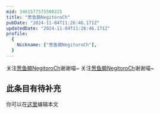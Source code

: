 ```yaml
---
mid: 3461577575500225
title: "葱鱼腩NegitoroCh"
pubDate: "2024-11-04T11:26:46.171Z"
updatedDate: "2024-11-04T11:26:46.171Z"
profile:
  {
    Nickname: ["葱鱼腩NegitoroCh"],
  }
---
```


关注[葱鱼腩NegitoroCh](https://space.bilibili.com/3461577575500225)谢谢喵~ 关注[葱鱼腩NegitoroCh](https://space.bilibili.com/3461577575500225)谢谢喵~

## 此条目有待补充
你可以在[这里](https://github.com/Yuhanawa/VTuber.ICU-Content/edit/master/v/葱鱼腩NegitoroCh/index.md)编辑本文

